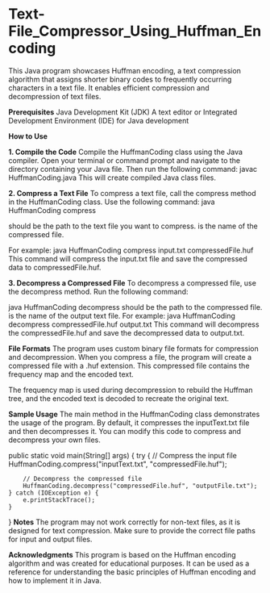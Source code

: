 # Text-File_Compressor_Using_Huffman_Encoding
This Java program showcases Huffman encoding, a text compression algorithm that assigns shorter binary codes to frequently occurring characters in a text file. It enables efficient compression and decompression of text files. 

**Prerequisites**
Java Development Kit (JDK)
A text editor or Integrated Development Environment (IDE) for Java development

**How to Use**

**1. Compile the Code**
Compile the HuffmanCoding class using the Java compiler. Open your terminal or command prompt and navigate to the directory containing your Java file. Then run the following command:
javac HuffmanCoding.java
This will create compiled Java class files.

**2. Compress a Text File**
To compress a text file, call the compress method in the HuffmanCoding class. Use the following command:
java HuffmanCoding compress <inputFileName> <outputFileName>

**<inputFileName>** should be the path to the text file you want to compress.
**<outputFileName>** is the name of the compressed file.

For example:
java HuffmanCoding compress input.txt compressedFile.huf
This command will compress the input.txt file and save the compressed data to compressedFile.huf.

**3. Decompress a Compressed File**
To decompress a compressed file, use the decompress method. Run the following command:

java HuffmanCoding decompress <inputFileName> <outputFileName>
**<inputFileName>** should be the path to the compressed file.
**<outputFileName>** is the name of the output text file.
For example:
java HuffmanCoding decompress compressedFile.huf output.txt
This command will decompress the compressedFile.huf and save the decompressed data to output.txt.

**File Formats**
The program uses custom binary file formats for compression and decompression. When you compress a file, the program will create a compressed file with a .huf extension. This compressed file contains the frequency map and the encoded text.

The frequency map is used during decompression to rebuild the Huffman tree, and the encoded text is decoded to recreate the original text.

**Sample Usage**
The main method in the HuffmanCoding class demonstrates the usage of the program. By default, it compresses the inputText.txt file and then decompresses it. You can modify this code to compress and decompress your own files.

public static void main(String[] args) {
    try {
        // Compress the input file
        HuffmanCoding.compress("inputText.txt", "compressedFile.huf");

        // Decompress the compressed file
        HuffmanCoding.decompress("compressedFile.huf", "outputFile.txt");
    } catch (IOException e) {
        e.printStackTrace();
    }
}
**Notes**
The program may not work correctly for non-text files, as it is designed for text compression.
Make sure to provide the correct file paths for input and output files.

**Acknowledgments**
This program is based on the Huffman encoding algorithm and was created for educational purposes. It can be used as a reference for understanding the basic principles of Huffman encoding and how to implement it in Java.
